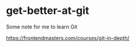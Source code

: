 # get-better-at-git

Some note for me to learn Git

https://frontendmasters.com/courses/git-in-depth/

